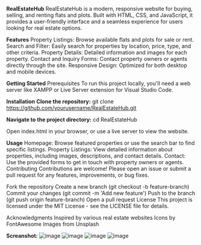 **RealEstateHub**
RealEstateHub is a modern, responsive website for buying, selling, and renting flats and plots. Built with HTML, CSS, and JavaScript, it provides a user-friendly interface and a seamless experience for users looking for real estate options.

**Features**
Property Listings: Browse available flats and plots for sale or rent.
Search and Filter: Easily search for properties by location, price, type, and other criteria.
Property Details: Detailed information and images for each property.
Contact and Inquiry Forms: Contact property owners or agents directly through the site.
Responsive Design: Optimized for both desktop and mobile devices.

**Getting Started**
Prerequisites
To run this project locally, you'll need a web server like XAMPP or Live Server extension for Visual Studio Code.

**Installation**
**Clone the repository:**
git clone https://github.com/yourusername/RealEstateHub.git

**Navigate to the project directory:**
cd RealEstateHub

Open index.html in your browser, or use a live server to view the website.

**Usage**
Homepage: Browse featured properties or use the search bar to find specific listings.
Property Listings: View detailed information about properties, including images, descriptions, and contact details.
Contact: Use the provided forms to get in touch with property owners or agents.
Contributing
Contributions are welcome! Please open an issue or submit a pull request for any features, improvements, or bug fixes.

Fork the repository
Create a new branch (git checkout -b feature-branch)
Commit your changes (git commit -m 'Add new feature')
Push to the branch (git push origin feature-branch)
Open a pull request
License
This project is licensed under the MIT License - see the LICENSE file for details.

Acknowledgments
Inspired by various real estate websites
Icons by FontAwesome
Images from Unsplash

**Screanshot:**
![image](https://github.com/user-attachments/assets/4277f86c-4d56-413b-a29c-48a3c6dfd741)
![image](https://github.com/user-attachments/assets/cdfefa4c-6003-4e4c-9479-1c68d594977a)
![image](https://github.com/user-attachments/assets/a3d75b63-d6e9-4d78-a5d5-59d15caf518e)
![image](https://github.com/user-attachments/assets/7145e23e-4629-41e5-ae3f-6bc41a664c4f)




